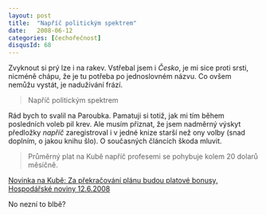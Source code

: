 ```yaml
---
layout: post
title:  "Napříč politickým spektrem"
date:   2008-06-12
categories: [čechořečnost]
disqusId: 68
---
```

Zvyknout si prý lze i na rakev. Vstřebal jsem i _Česko_, je mi sice proti srsti, nicméně chápu, že je tu potřeba po jednoslovném názvu. Co 
ovšem nemůžu vystát, je nadužívání frází.

> Napříč politickým spektrem
<!--more-->

Rád bych to svalil na Paroubka. Pamatuji si totiž, jak mi tím během posledních voleb pil krev. Ale musím přiznat, že jsem nadměrný výskyt 
předložky _napříč_ zaregistroval i v jedné knize starší než ony volby (snad doplním, o jakou knihu šlo). O současných článcích škoda mluvit.

> Průměrný plat na Kubě napříč profesemi se pohybuje kolem 20 dolarů měsíčně.

[Novinka na Kubě: Za překračování plánu budou platové bonusy, Hospodářské noviny 12.6.2008](http://zahranicni.ihned.cz/c1-25440470-novinka-na-kube-za-prekracovani-planu-budou-platove-bonusy)

No nezní to blbě?